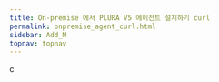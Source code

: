 ```yaml
---
title: On-premise 에서 PLURA V5 에이전트 설치하기 curl
permalink: onpremise_agent_curl.html
sidebar: Add_M
topnav: topnav
---
```


c